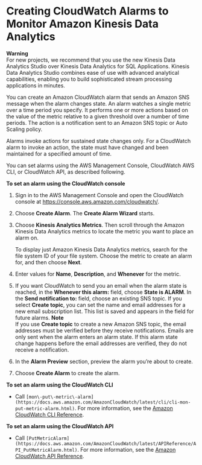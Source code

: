 # Creating CloudWatch Alarms to Monitor Amazon Kinesis Data Analytics<a name="creating-alarms"></a>

**Warning**  
For new projects, we recommend that you use the new Kinesis Data Analytics Studio over Kinesis Data Analytics for SQL Applications\. Kinesis Data Analytics Studio combines ease of use with advanced analytical capabilities, enabling you to build sophisticated stream processing applications in minutes\.

You can create an Amazon CloudWatch alarm that sends an Amazon SNS message when the alarm changes state\. An alarm watches a single metric over a time period you specify\. It performs one or more actions based on the value of the metric relative to a given threshold over a number of time periods\. The action is a notification sent to an Amazon SNS topic or Auto Scaling policy\. 

Alarms invoke actions for sustained state changes only\. For a CloudWatch alarm to invoke an action, the state must have changed and been maintained for a specified amount of time\.

You can set alarms using the AWS Management Console, CloudWatch AWS CLI, or CloudWatch API, as described following\.

**To set an alarm using the CloudWatch console**

1. Sign in to the AWS Management Console and open the CloudWatch console at [https://console\.aws\.amazon\.com/cloudwatch/](https://console.aws.amazon.com/cloudwatch/)\.

1.  Choose **Create Alarm**\. The **Create Alarm Wizard** starts\. 

1. Choose **Kinesis Analytics Metrics**\. Then scroll through the Amazon Kinesis Data Analytics metrics to locate the metric you want to place an alarm on\. 

   To display just Amazon Kinesis Data Analytics metrics, search for the file system ID of your file system\. Choose the metric to create an alarm for, and then choose **Next**\.

1. Enter values for **Name**, **Description**, and **Whenever** for the metric\. 

1. If you want CloudWatch to send you an email when the alarm state is reached, in the **Whenever this alarm:** field, choose **State is ALARM**\. In the **Send notification to:** field, choose an existing SNS topic\. If you select **Create topic**, you can set the name and email addresses for a new email subscription list\. This list is saved and appears in the field for future alarms\. 
**Note**  
 If you use **Create topic** to create a new Amazon SNS topic, the email addresses must be verified before they receive notifications\. Emails are only sent when the alarm enters an alarm state\. If this alarm state change happens before the email addresses are verified, they do not receive a notification\.

1. In the **Alarm Preview** section, preview the alarm you’re about to create\. 

1. Choose **Create Alarm** to create the alarm\.

**To set an alarm using the CloudWatch CLI**
+  Call `[mon\-put\-metric\-alarm](https://docs.aws.amazon.com/AmazonCloudWatch/latest/cli/cli-mon-put-metric-alarm.html)`\. For more information, see the [Amazon CloudWatch CLI Reference](https://docs.aws.amazon.com/AmazonCloudWatch/latest/cli/)\. 

**To set an alarm using the CloudWatch API**
+ Call `[PutMetricAlarm](https://docs.aws.amazon.com/AmazonCloudWatch/latest/APIReference/API_PutMetricAlarm.html)`\. For more information, see the [Amazon CloudWatch API Reference](https://docs.aws.amazon.com/AmazonCloudWatch/latest/APIReference/)\. 